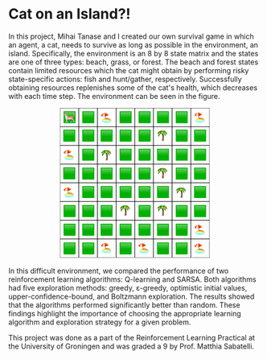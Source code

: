 # Cat on an Island?!

In this project, Mihai Tanase and I created our own survival game in which an agent, a cat, needs to survive as long as possible in the environment, an island. Specifically, the environment is an 8 by 8 state matrix and the states are one of three types: beach, grass, or forest. The beach and forest states contain limited resources which the cat might obtain by performing risky state-specific actions: fish and hunt/gather, respectively. Successfully obtaining resources replenishes some of the cat's health, which decreases with each time step. The environment can be seen in the figure.

<p align="center">
  <img src="environment/environment.png" width="300"/>
</p>

In this difficult environment, we compared the performance of two reinforcement learning algorithms: Q-learning and SARSA. Both algorithms had five exploration methods: greedy, ε-greedy, optimistic initial values, upper-confidence-bound, and Boltzmann exploration. The results showed that the algorithms performed significantly better than random. These findings highlight the importance of choosing the appropriate learning algorithm and exploration strategy for a given problem.

This project was done as a part of the Reinforcement Learning Practical at the University of Groningen and was graded a 9 by Prof. Matthia Sabatelli.
